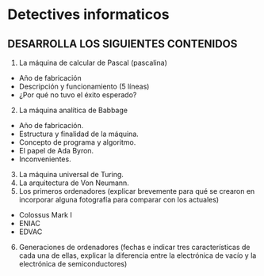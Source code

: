 # Detectives informaticos 
## DESARROLLA LOS SIGUIENTES CONTENIDOS
1) La máquina de calcular de Pascal (pascalina)
* Año de fabricación
* Descripción y funcionamiento (5 líneas)
* ¿Por qué no tuvo el éxito esperado?
2) La máquina analítica de Babbage
* Año de fabricación.
* Estructura y finalidad de la máquina.
* Concepto de programa y algoritmo.
* El papel de Ada Byron.
* Inconvenientes.
3) La máquina universal de Turing.
4) La arquitectura de Von Neumann.
5) Los primeros ordenadores (explicar brevemente para qué se crearon en incorporar alguna fotografía para comparar con los actuales)
* Colossus Mark I
* ENIAC 
* EDVAC
6) Generaciones de ordenadores (fechas e indicar tres características de cada una de ellas, explicar la diferencia entre la electrónica de vacío y la electrónica de semiconductores)

